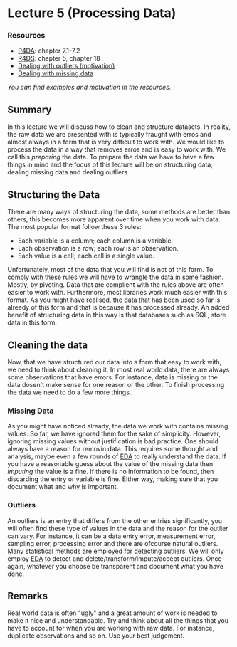 # Lecture 5 (Processing Data)

### Resources

- [P4DA](https://wesmckinney.com/book/): chapter 7.1-7.2
- [R4DS](https://r4ds.hadley.nz/): chapter 5, chapter 18
- [Dealing with outliers (motivation)](https://www.analyticsvidhya.com/blog/2021/05/detecting-and-treating-outliers-treating-the-odd-one-out/)
- [Dealing with missing data](https://www.analyticsvidhya.com/blog/2021/10/handling-missing-value/)

*You can find examples and motivation in the resources.*

## Summary

In this lecture we will discuss how to clean and structure datasets. In reality, the raw data
we are presented with is typically fraught with erros and almost always in a
form that is very difficult to work with. We would like to process the data in
a way that removes erros and is easy to work with. We call this *preparing* the
data. To prepare the data we have to have a few things in mind and the focus of this lecture will be
on structuring data, dealing missing data and dealing outliers 

## Structuring the Data

There are many ways of structuring the data, some methods are better than
others, this becomes more apparent over time when you work with data. The most
popular format follow these 3 rules:

- Each variable is a column; each column is a variable.
- Each observation is a row; each row is an observation.
- Each value is a cell; each cell is a single value.

Unfortunately, most of the data that you will find is not of this form. To
comply with these rules we will have to wrangle the data in some fashion.
Mostly, by pivoting. Data that are complient with the rules above are often
easier to work with. Furthermore, most libraries work much easier with this
format. As you might have realised, the data that has been used so far is
already of this form and that is because it has processed already. An
added benefit of structuring data in this way is that databases such as SQL,
store data in this form. 

## Cleaning the data

Now, that we have structured our data into a form that easy to work with, we
need to think about cleaning it. In most real world data, there are always some
observations that have errors. For instance, data is missing or the data dosen't
make sense for one reason or the other. To finish processing the data we need to
do a few more things.

### Missing Data

As you might have noticed already, the data we work with contains missing
values. So far, we have ignored them for the sake of simplicity. However,
ignoring missing values without justification is bad practice. One should always
have a reason for removin data. This requires some thought and analysis, maybe
even a few rounds of [EDA](/lectures/4) to really understand the data. If you
have a reasonable guess about the value of the missing data then *imputing* the
value is a fine. If there is no information to be found, then discarding the
entry or variable is fine. Either way, making sure that you document what and why is
important.

### Outliers 

An outliers is an entry that differs from the other entries significantly, you
will often find these type of values in the data and the reason for the outlier
can vary. For instance, it can be a data entry error, measurement error,
sampling error, processing error and there are ofcourse natural outliers. Many
statistical methods are employed for detecting outliers. We will only employ
[EDA](/lectures/4) to detect and delete/transform/impute/accept outliers. Once
again, whatever you choose be transparent and document what you have done. 

## Remarks

Real world data is often "ugly" and a great amount of work is needed to make it
nice and understandable. Try and think about all the things that you have to
account for when you are working with raw data. For instance, duplicate
observations and so on. Use your best judgement. 

